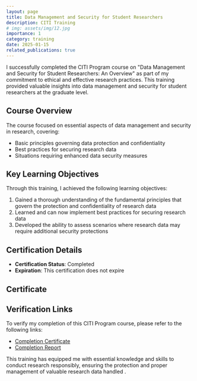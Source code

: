 ```yaml
---
layout: page
title: Data Management and Security for Student Researchers
description: CITI Training
# img: assets/img/12.jpg
importance: 1
category: training
date: 2025-01-15
related_publications: true
---
```



<p>I successfully completed the CITI Program course on "Data Management and Security for Student Researchers: An Overview" as part of my commitment to ethical and effective research practices. This training provided valuable insights into data management and security for student researchers at the graduate level.</p>

<h2>Course Overview</h2>

<p>The course focused on essential aspects of data management and security in research, covering:</p>

<ul>
  <li>Basic principles governing data protection and confidentiality</li>
  <li>Best practices for securing research data</li>
  <li>Situations requiring enhanced data security measures</li>
</ul>

<h2>Key Learning Objectives</h2>

<p>Through this training, I achieved the following learning objectives:</p>

<ol>
  <li>Gained a thorough understanding of the fundamental principles that govern the protection and confidentiality of research data</li>
  <li>Learned and can now implement best practices for securing research data</li>
  <li>Developed the ability to assess scenarios where research data may require additional security protections</li>
</ol>

<h2>Certification Details</h2>

<ul>
  <li><strong>Certification Status</strong>: Completed</li>
  <li><strong>Expiration</strong>: This certification does not expire</li>
</ul>

## Certificate

<object data="..assets/pdf/cert/CITI_DataManagementandSecurityforStudentResearchers_AnOverview.pdf" width="1000" height="1000" type='application/pdf'></object>

<h2>Verification Links</h2>

<p>To verify my completion of this CITI Program course, please refer to the following links:</p>

<ul>
  <li><a href="https://www.citiprogram.org/verify/?w912bbac1-35b4-4bdd-8081-4597a3c0cf77-67305246">Completion Certificate</a></li>
  <li><a href="https://www.citiprogram.org/verify/?kf95f9674-0532-4a08-baf0-a94e19ae5443-67305246">Completion Report</a></li>
</ul>

<p>This training has equipped me with essential knowledge and skills to conduct research responsibly, ensuring the protection and proper management of valuable research data handled .</p>
